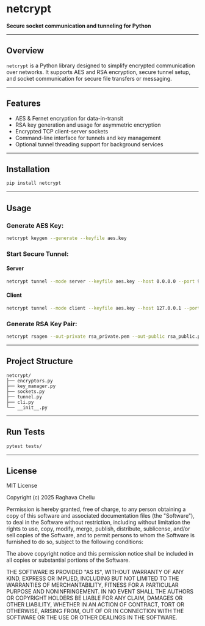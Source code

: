 # netcrypt

**Secure socket communication and tunneling for Python**

---

##  Overview
`netcrypt` is a Python library designed to simplify encrypted communication over networks. It supports AES and RSA encryption, secure tunnel setup, and socket communication for secure file transfers or messaging.

---

## Features
- AES & Fernet encryption for data-in-transit
- RSA key generation and usage for asymmetric encryption
- Encrypted TCP client-server sockets
- Command-line interface for tunnels and key management
- Optional tunnel threading support for background services

---

##  Installation
```bash
pip install netcrypt
```

---

## Usage
### Generate AES Key:
```bash
netcrypt keygen --generate --keyfile aes.key
```

### Start Secure Tunnel:
#### Server
```bash
netcrypt tunnel --mode server --keyfile aes.key --host 0.0.0.0 --port 9000
```
#### Client
```bash
netcrypt tunnel --mode client --keyfile aes.key --host 127.0.0.1 --port 9000
```

### Generate RSA Key Pair:
```bash
netcrypt rsagen --out-private rsa_private.pem --out-public rsa_public.pem
```

---

##  Project Structure
```
netcrypt/
├── encryptors.py
├── key_manager.py
├── sockets.py
├── tunnel.py
├── cli.py
└── __init__.py
```

---

## Run Tests
```bash
pytest tests/
```

---

## License

MIT License

Copyright (c) 2025 Raghava Chellu

Permission is hereby granted, free of charge, to any person obtaining a copy of this software and associated documentation files (the "Software"), to deal in the Software without restriction, including without limitation the rights to use, copy, modify, merge, publish, distribute, sublicense, and/or sell copies of the Software, and to permit persons to whom the Software is furnished to do so, subject to the following conditions:

The above copyright notice and this permission notice shall be included in all copies or substantial portions of the Software.

THE SOFTWARE IS PROVIDED "AS IS", WITHOUT WARRANTY OF ANY KIND, EXPRESS OR IMPLIED, INCLUDING BUT NOT LIMITED TO THE WARRANTIES OF MERCHANTABILITY, FITNESS FOR A PARTICULAR PURPOSE AND NONINFRINGEMENT.
IN NO EVENT SHALL THE AUTHORS OR COPYRIGHT HOLDERS BE LIABLE FOR ANY CLAIM, DAMAGES OR OTHER LIABILITY, WHETHER IN AN ACTION OF CONTRACT, TORT OR OTHERWISE, ARISING FROM, OUT OF OR IN CONNECTION WITH THE SOFTWARE OR THE USE OR OTHER DEALINGS IN THE SOFTWARE.





